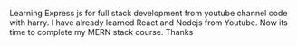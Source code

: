 Learning Express js for full stack development from youtube channel code with harry. I have already learned React and Nodejs from Youtube. Now its time to complete my MERN stack course. Thanks
